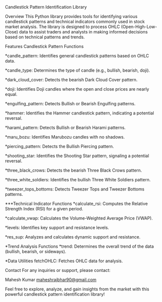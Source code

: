 Candlestick Pattern Identification Library



Overview
This Python library provides tools for identifying various candlestick patterns and technical indicators commonly used in stock market analysis. The library is designed to process OHLC (Open-High-Low-Close) data to assist traders and analysts in making informed decisions based on technical patterns and trends.


Features
Candlestick Pattern Functions

*candle_pattern: Identifies general candlestick patterns based on OHLC data.

*candle_type: Determines the type of candle (e.g., bullish, bearish, doji).

*dark_cloud_cover: Detects the bearish Dark Cloud Cover pattern.

*doji: Identifies Doji candles where the open and close prices are nearly equal.

*engulfing_pattern: Detects Bullish or Bearish Engulfing patterns.

*hammer: Identifies the Hammer candlestick pattern, indicating a potential reversal.

*harami_pattern: Detects Bullish or Bearish Harami patterns.

*maru_bozu: Identifies Marubozu candles with no shadows.

*piercing_pattern: Detects the Bullish Piercing pattern.

*shooting_star: Identifies the Shooting Star pattern, signaling a potential reversal.

*three_black_crows: Detects the bearish Three Black Crows pattern.

*three_white_soldiers: Identifies the bullish Three White Soldiers pattern.

*tweezer_tops_bottoms: Detects Tweezer Tops and Tweezer Bottoms patterns.

***Technical Indicator Functions
*calculate_rsi: Computes the Relative Strength Index (RSI) for a given period.

*calculate_vwap: Calculates the Volume-Weighted Average Price (VWAP).

*levels: Identifies key support and resistance levels.

*res_sup: Analyzes and calculates dynamic support and resistance.

*Trend Analysis Functions
*trend: Determines the overall trend of the data (bullish, bearish, or sideways).

*Data Utilities
fetchOHLC: Fetches OHLC data for analysis.



Contact
For any inquiries or support, please contact:

Mahesh Kumar
maheshrajbhar90@gmail.com


Feel free to explore, analyze, and gain insights from the market with this powerful candlestick pattern identification library!
